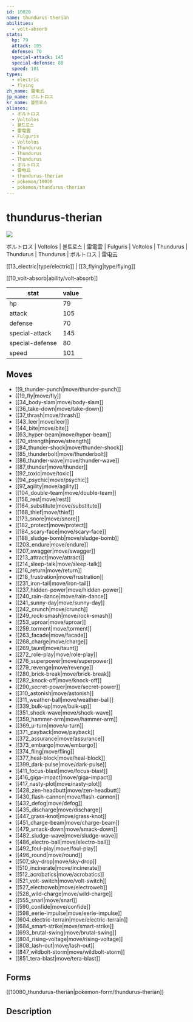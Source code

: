 ```yaml
---
id: 10020
name: thundurus-therian
abilities:
  - volt-absorb
stats:
  hp: 79
  attack: 105
  defense: 70
  special-attack: 145
  special-defense: 80
  speed: 101
types:
  - electric
  - flying
zh_name: 雷电云
jp_name: ボルトロス
kr_name: 볼트로스
aliases:
  - ボルトロス
  - Voltolos
  - 볼트로스
  - 雷電雲
  - Fulguris
  - Voltolos
  - Thundurus
  - Thundurus
  - Thundurus
  - ボルトロス
  - 雷电云
  - thundurus-therian
  - pokemon/10020
  - pokemon/thundurus-therian
---
```

# thundurus-therian

![](https://raw.githubusercontent.com/PokeAPI/sprites/master/sprites/pokemon/10020.png)

ボルトロス | Voltolos | 볼트로스 | 雷電雲 | Fulguris | Voltolos | Thundurus | Thundurus | Thundurus | ボルトロス | 雷电云

[[13_electric|type/electric]] | [[3_flying|type/flying]]

[[10_volt-absorb|ability/volt-absorb]]

|stat|value|
|---|---|
|hp|79|
|attack|105|
|defense|70|
|special-attack|145|
|special-defense|80|
|speed|101|


## Moves

- [[9_thunder-punch|move/thunder-punch]]
- [[19_fly|move/fly]]
- [[34_body-slam|move/body-slam]]
- [[36_take-down|move/take-down]]
- [[37_thrash|move/thrash]]
- [[43_leer|move/leer]]
- [[44_bite|move/bite]]
- [[63_hyper-beam|move/hyper-beam]]
- [[70_strength|move/strength]]
- [[84_thunder-shock|move/thunder-shock]]
- [[85_thunderbolt|move/thunderbolt]]
- [[86_thunder-wave|move/thunder-wave]]
- [[87_thunder|move/thunder]]
- [[92_toxic|move/toxic]]
- [[94_psychic|move/psychic]]
- [[97_agility|move/agility]]
- [[104_double-team|move/double-team]]
- [[156_rest|move/rest]]
- [[164_substitute|move/substitute]]
- [[168_thief|move/thief]]
- [[173_snore|move/snore]]
- [[182_protect|move/protect]]
- [[184_scary-face|move/scary-face]]
- [[188_sludge-bomb|move/sludge-bomb]]
- [[203_endure|move/endure]]
- [[207_swagger|move/swagger]]
- [[213_attract|move/attract]]
- [[214_sleep-talk|move/sleep-talk]]
- [[216_return|move/return]]
- [[218_frustration|move/frustration]]
- [[231_iron-tail|move/iron-tail]]
- [[237_hidden-power|move/hidden-power]]
- [[240_rain-dance|move/rain-dance]]
- [[241_sunny-day|move/sunny-day]]
- [[242_crunch|move/crunch]]
- [[249_rock-smash|move/rock-smash]]
- [[253_uproar|move/uproar]]
- [[259_torment|move/torment]]
- [[263_facade|move/facade]]
- [[268_charge|move/charge]]
- [[269_taunt|move/taunt]]
- [[272_role-play|move/role-play]]
- [[276_superpower|move/superpower]]
- [[279_revenge|move/revenge]]
- [[280_brick-break|move/brick-break]]
- [[282_knock-off|move/knock-off]]
- [[290_secret-power|move/secret-power]]
- [[310_astonish|move/astonish]]
- [[311_weather-ball|move/weather-ball]]
- [[339_bulk-up|move/bulk-up]]
- [[351_shock-wave|move/shock-wave]]
- [[359_hammer-arm|move/hammer-arm]]
- [[369_u-turn|move/u-turn]]
- [[371_payback|move/payback]]
- [[372_assurance|move/assurance]]
- [[373_embargo|move/embargo]]
- [[374_fling|move/fling]]
- [[377_heal-block|move/heal-block]]
- [[399_dark-pulse|move/dark-pulse]]
- [[411_focus-blast|move/focus-blast]]
- [[416_giga-impact|move/giga-impact]]
- [[417_nasty-plot|move/nasty-plot]]
- [[428_zen-headbutt|move/zen-headbutt]]
- [[430_flash-cannon|move/flash-cannon]]
- [[432_defog|move/defog]]
- [[435_discharge|move/discharge]]
- [[447_grass-knot|move/grass-knot]]
- [[451_charge-beam|move/charge-beam]]
- [[479_smack-down|move/smack-down]]
- [[482_sludge-wave|move/sludge-wave]]
- [[486_electro-ball|move/electro-ball]]
- [[492_foul-play|move/foul-play]]
- [[496_round|move/round]]
- [[507_sky-drop|move/sky-drop]]
- [[510_incinerate|move/incinerate]]
- [[512_acrobatics|move/acrobatics]]
- [[521_volt-switch|move/volt-switch]]
- [[527_electroweb|move/electroweb]]
- [[528_wild-charge|move/wild-charge]]
- [[555_snarl|move/snarl]]
- [[590_confide|move/confide]]
- [[598_eerie-impulse|move/eerie-impulse]]
- [[604_electric-terrain|move/electric-terrain]]
- [[684_smart-strike|move/smart-strike]]
- [[693_brutal-swing|move/brutal-swing]]
- [[804_rising-voltage|move/rising-voltage]]
- [[808_lash-out|move/lash-out]]
- [[847_wildbolt-storm|move/wildbolt-storm]]
- [[851_tera-blast|move/tera-blast]]

## Forms



[[10080_thundurus-therian|pokemon-form/thundurus-therian]]

## Description



